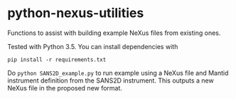 # python-nexus-utilities
Functions to assist with building example NeXus files from existing ones.

Tested with Python 3.5. You can install dependencies with
```
pip install -r requirements.txt
```

Do `python SANS2D_example.py` to run example using a NeXus file and Mantid instrument definition from the SANS2D instrument. This outputs a new NeXus file in the proposed new format.
